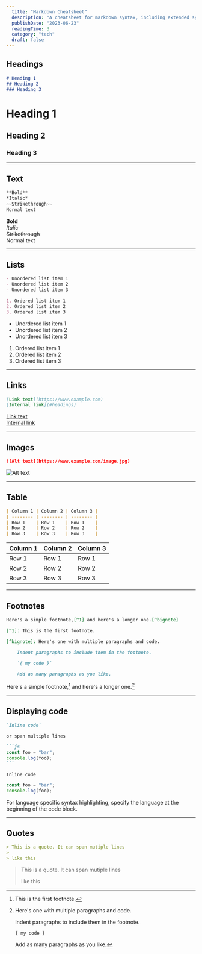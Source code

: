 ```yaml
---
  title: "Markdown Cheatsheet"
  description: "A cheatsheet for markdown syntax, including extended syntax."
  publishDate: "2023-06-23"
  readingTime: 3
  category: "tech"
  draft: false
---
```


## Headings

```md
# Heading 1
## Heading 2
### Heading 3
```

# Heading 1

## Heading 2

### Heading 3

---

## Text

```md
**Bold**
*Italic*
~~Strikethrough~~
Normal text
```

**Bold**\
*Italic*\
~~Strikethrough~~\
Normal text

---

## Lists

```md
- Unordered list item 1
- Unordered list item 2
- Unordered list item 3

1. Ordered list item 1
2. Ordered list item 2
3. Ordered list item 3
```

- Unordered list item 1
- Unordered list item 2
- Unordered list item 3

1. Ordered list item 1
2. Ordered list item 2
3. Ordered list item 3

---

## Links

```md
[Link text](https://www.example.com)
[Internal link](#headings)
```

[Link text](https://www.youtube.com/watch?v=dQw4w9WgXcQ)\
[Internal link](#headings)

---

## Images

```md
![Alt text](https://www.example.com/image.jpg)
```

![Alt text](https://i.guim.co.uk/img/media/3aab8a0699616ac94346c05f667b40844e46322f/0_123_5616_3432/master/5616.jpg?width=700&quality=85&auto=format&fit=max&s=a476da702aff265ce6f586be1412b1e1)

---

## Table

```md
| Column 1 | Column 2 | Column 3 |
| -------- | -------- | -------- |
| Row 1    | Row 1    | Row 1    |
| Row 2    | Row 2    | Row 2    |
| Row 3    | Row 3    | Row 3    |
```

| Column 1 | Column 2 | Column 3 |
| -------- | -------- | -------- |
| Row 1    | Row 1    | Row 1    |
| Row 2    | Row 2    | Row 2    |
| Row 3    | Row 3    | Row 3    |

---

## Footnotes

```md
Here's a simple footnote,[^1] and here's a longer one.[^bignote]

[^1]: This is the first footnote.

[^bignote]: Here's one with multiple paragraphs and code.

    Indent paragraphs to include them in the footnote.

    `{ my code }`

    Add as many paragraphs as you like.
```

Here's a simple footnote,[^1] and here's a longer one.[^bignote]

[^1]: This is the first footnote.

[^bignote]: Here's one with multiple paragraphs and code.

    Indent paragraphs to include them in the footnote.

    `{ my code }`

    Add as many paragraphs as you like.

---

## Displaying code

````md
`Inline code`

or span multiple lines

```js
const foo = "bar";
console.log(foo);
```
````

`Inline code`

```js
const foo = "bar";
console.log(foo);
```

For language specific syntax highlighting, specify the language at the beginning of the code block.

---

## Quotes

```md
> This is a quote. It can span mutiple lines
>
> like this
```

> This is a quote. It can span mutiple lines
> 
> like this
